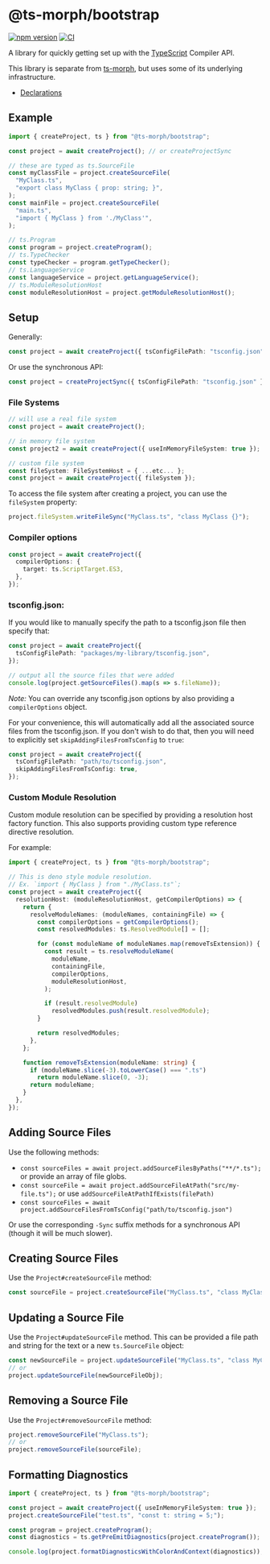 # @ts-morph/bootstrap

[![npm version](https://badge.fury.io/js/%40ts-morph%2Fbootstrap.svg)](https://badge.fury.io/js/%40ts-morph%2Fbootstrap)
[![CI](https://github.com/dsherret/ts-morph/workflows/CI/badge.svg)](https://github.com/dsherret/ts-morph/actions?query=workflow%3ACI)

A library for quickly getting set up with the [TypeScript](https://github.com/Microsoft/TypeScript) Compiler API.

This library is separate from [ts-morph](https://github.com/dsherret/ts-morph/blob/latest/packages/ts-morph/), but uses some of its underlying infrastructure.

- [Declarations](https://github.com/dsherret/ts-morph/blob/latest/packages/bootstrap/lib/ts-morph-bootstrap.d.ts)

## Example

```ts
import { createProject, ts } from "@ts-morph/bootstrap";

const project = await createProject(); // or createProjectSync

// these are typed as ts.SourceFile
const myClassFile = project.createSourceFile(
  "MyClass.ts",
  "export class MyClass { prop: string; }",
);
const mainFile = project.createSourceFile(
  "main.ts",
  "import { MyClass } from './MyClass'",
);

// ts.Program
const program = project.createProgram();
// ts.TypeChecker
const typeChecker = program.getTypeChecker();
// ts.LanguageService
const languageService = project.getLanguageService();
// ts.ModuleResolutionHost
const moduleResolutionHost = project.getModuleResolutionHost();
```

## Setup

Generally:

```ts
const project = await createProject({ tsConfigFilePath: "tsconfig.json" });
```

Or use the synchronous API:

```ts
const project = createProjectSync({ tsConfigFilePath: "tsconfig.json" });
```

### File Systems

```ts
// will use a real file system
const project = await createProject();

// in memory file system
const project2 = await createProject({ useInMemoryFileSystem: true });

// custom file system
const fileSystem: FileSystemHost = { ...etc... };
const project = await createProject({ fileSystem });
```

To access the file system after creating a project, you can use the `fileSystem` property:

```ts
project.fileSystem.writeFileSync("MyClass.ts", "class MyClass {}");
```

### Compiler options

```ts
const project = await createProject({
  compilerOptions: {
    target: ts.ScriptTarget.ES3,
  },
});
```

### tsconfig.json:

If you would like to manually specify the path to a tsconfig.json file then specify that:

```ts
const project = await createProject({
  tsConfigFilePath: "packages/my-library/tsconfig.json",
});

// output all the source files that were added
console.log(project.getSourceFiles().map(s => s.fileName));
```

_Note:_ You can override any tsconfig.json options by also providing a `compilerOptions` object.

For your convenience, this will automatically add all the associated source files from the tsconfig.json. If you don't wish to do that, then you will need to explicitly set `skipAddingFilesFromTsConfig` to `true`:

```ts
const project = await createProject({
  tsConfigFilePath: "path/to/tsconfig.json",
  skipAddingFilesFromTsConfig: true,
});
```

### Custom Module Resolution

Custom module resolution can be specified by providing a resolution host factory function. This also supports providing custom type reference directive resolution.

For example:

```ts
import { createProject, ts } from "@ts-morph/bootstrap";

// This is deno style module resolution.
// Ex. `import { MyClass } from "./MyClass.ts"`;
const project = await createProject({
  resolutionHost: (moduleResolutionHost, getCompilerOptions) => {
    return {
      resolveModuleNames: (moduleNames, containingFile) => {
        const compilerOptions = getCompilerOptions();
        const resolvedModules: ts.ResolvedModule[] = [];

        for (const moduleName of moduleNames.map(removeTsExtension)) {
          const result = ts.resolveModuleName(
            moduleName,
            containingFile,
            compilerOptions,
            moduleResolutionHost,
          );

          if (result.resolvedModule)
            resolvedModules.push(result.resolvedModule);
        }

        return resolvedModules;
      },
    };

    function removeTsExtension(moduleName: string) {
      if (moduleName.slice(-3).toLowerCase() === ".ts")
        return moduleName.slice(0, -3);
      return moduleName;
    }
  },
});
```

## Adding Source Files

Use the following methods:

- `const sourceFiles = await project.addSourceFilesByPaths("**/*.ts");` or provide an array of file globs.
- `const sourceFile = await project.addSourceFileAtPath("src/my-file.ts");` or use `addSourceFileAtPathIfExists(filePath)`
- `const sourceFiles = await project.addSourceFilesFromTsConfig("path/to/tsconfig.json")`

Or use the corresponding `-Sync` suffix methods for a synchronous API (though it will be much slower).

## Creating Source Files

Use the `Project#createSourceFile` method:

```ts
const sourceFile = project.createSourceFile("MyClass.ts", "class MyClass {}");
```

## Updating a Source File

Use the `Project#updateSourceFile` method. This can be provided a file path and string for the text or a new `ts.SourceFile` object:

```ts
const newSourceFile = project.updateSourceFile("MyClass.ts", "class MyClass {}");
// or
project.updateSourceFile(newSourceFileObj);
```

## Removing a Source File

Use the `Project#removeSourceFile` method:

```ts
project.removeSourceFile("MyClass.ts");
// or
project.removeSourceFile(sourceFile);
```

## Formatting Diagnostics

```ts
import { createProject, ts } from "@ts-morph/bootstrap";

const project = await createProject({ useInMemoryFileSystem: true });
project.createSourceFile("test.ts", "const t: string = 5;");

const program = project.createProgram();
const diagnostics = ts.getPreEmitDiagnostics(project.createProgram());

console.log(project.formatDiagnosticsWithColorAndContext(diagnostics));
```
